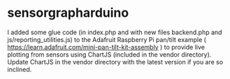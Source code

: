 # sensorgrapharduino


I added some glue code (in index.php and with new files backend.php and js/reporting_utilities.js) to the Adafruit Raspberry Pi pan/tilt example ( https://learn.adafruit.com/mini-pan-tilt-kit-assembly )
to provide live plotting from sensors using ChartJS (included in the vendor directory).  
Update ChartJS in the vendor directory with the latest version if you are so inclined.
